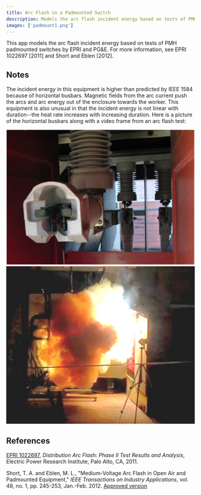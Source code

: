 ```yaml
---
title: Arc Flash in a Padmounted Switch
description: Models the arc flash incident energy based on tests of PMH padmounted switches
images: ['padmount1.png']
---
```



This app models the arc flash incident energy based on tests of PMH
padmounted switches by EPRI and PG&E. For more information, see
EPRI 1022697 [2011] and Short and Eblen [2012].

<div id="mdpad"></div>

## Notes

The incident energy in this equipment is higher than predicted by
IEEE 1584 because of horizontal busbars.
Magnetic fields from the arc current push the arcs and arc energy out
of the enclosure towards the worker. This equipment is also unusual in
that the incident energy is not linear with duration--the heat rate
increases with increasing duration. Here is a picture of the
horizontal busbars along with a video frame from an arc flash test:

<div class="row">
  <div class="col-md-4">
    <img class="img-responsive" src="padmount2.png">
  </div>
  <div class="col-md-4">
    <img class="img-responsive" src="padmount1.png">
  </div>
</div>

## References

[EPRI 1022697](http://www.epri.com/abstracts/Pages/ProductAbstract.aspx?ProductId=000000000001022697),
*Distribution Arc Flash: Phase II Test Results and Analysis*, Electric
Power Research Institute, Palo Alto, CA, 2011.

Short, T. A. and Eblen, M. L., "Medium-Voltage Arc Flash in Open Air
and Padmounted Equipment," *IEEE Transactions on Industry Applications*,
vol. 48, no. 1, pp. 245-253, Jan.-Feb. 2012.
[Approved version](//distributionhandbook.com/papers/ieee_repc_arc_flash_tshort_meblen_2011_IAS_submission.pdf)

<link rel="stylesheet" href="https://stackpath.bootstrapcdn.com/bootstrap/4.3.1/css/bootstrap.min.css" integrity="sha384-ggOyR0iXCbMQv3Xipma34MD+dH/1fQ784/j6cY/iJTQUOhcWr7x9JvoRxT2MZw1T" crossorigin="anonymous">

<script src="/js/mdpad.min.js"></script>
<script src="//unpkg.com/mithril/mithril.js"></script>
<script src="//cdnjs.cloudflare.com/ajax/libs/numeric/1.2.6/numeric.min.js"></script>
<script src="//cdnjs.cloudflare.com/ajax/libs/underscore.js/1.9.1/underscore-min.js"></script>
<script src="https://cdn.plot.ly/plotly-1.52.2.min.js"></script>

<script>

function binput({title = "", mdpad = "", type = "number", step = 1, min = 0, value = 10}={}) {
    return m(".form-group",
             m("label.control-label.col-sm-12", title),
             m(".col-sm-12", 
               m("input.form-control", {mdpad:mdpad, type:type, step:step, min:min, value:value})))
}

function bselect({title, mdpad, options, selected}={}) {
    var options = options.map(x => m("option", (x == selected) ? {selected: "selected"} : {}, x))
    return m(".form-group",
             m("label.control-label.col-sm-12", title),
             m(".col-sm-12", 
               m("select.form-control", {mdpad:mdpad}, options) ))
}

function mdpad_init() {
    var layout =
      m(".row",
        m(".col-md-4",
          m("br"),
          m("br"),
          m("form.form",
            binput({ title:"Working distance, in", mdpad:"D", step:5, value:36 }),
            binput({ title:m("span", "Clothing rating, cal/cm", m("sup", 2)), mdpad:"clothing", value:8 }),
            binput({ title:"Bolted current, kA", mdpad:"I", value:6 }),
            binput({ title:"Duration, sec", mdpad:"t", step:0.1, value:1.0 }),
            binput({ title:"Safety multiplier", mdpad:"k", step:0.1, value:1.15 }),
            bselect({ title:"Plotting extras", mdpad:"graphextras", options: ["Vary working distance", "Vary clothing", "None",] }),
            )),
        m(".col-md-8",
          m("h3", "Results"),
          m("#results"),
          m("#plot", {style:"max-width:700px"})))
    m.render(document.querySelector("#mdpad"), layout)
}

var pow = Math.pow

function findcals(I, t, d, k) {
    return k * 3547 * pow(I, 1.5) * pow(t, 1.35) / pow(d, 2.1)
}

function findduration(E, I, d, k) {
    return pow(E * pow(d, 2.1) / (k * 3547 * pow(I, 1.5)), 1/1.35)
}

var layout = {
  width: 400,
  height: 600,
  xaxis: {
    type: 'log',
    title: "Current, kA",
    scaleanchor: "y", 
  },
  yaxis: {
    type: 'log',
    title: "Time, sec",
  },
  showlegend: true,
  legend: {"x" : 0.6, "y" : 1},
  margin: { t: 20, },
}

function mdpad_update() {
    var {I, t, D, k, clothing, graphextras} = mdpad
    var cals = findcals(I, t, D, k)
    var duration = findduration(clothing, I, D, k)
    
    m.render(document.querySelector("#results"), 
        m("div", "Incident energy for the given current and duration = ",
          m("b", cals.toFixed(1), " cal/cm", m("sup", 2)), m("br"),
          "Duration limit for the given current and clothing = ",
          m("b", duration.toFixed(2) + " secs")))
    var currents = numeric.pow(10,numeric.linspace(0,1.5,40))
    var durations1 = _.map(currents, function(I) {return findduration(clothing, I, D, k)})
    var data1 = { x: currents, y: durations1, type: "scatter", name: clothing + " cals at " + D + "\"" }
    if (graphextras == "Vary clothing") {
        var durations0 = _.map(currents, function(I) {return findduration(clothing * 2, I, D, k)})
        var durations2 = _.map(currents, function(I) {return findduration(clothing / 2, I, D, k)})
        var data0 = { x: currents, y: durations0, type: "scatter", name: clothing*2 + " cals at " + D + "\"" }
        var data2 = { x: currents, y: durations2, type: "scatter", name: clothing/2 + " cals at " + D + "\"" }
        var data = [ data0, data1, data2 ]
    } else if (graphextras == "Vary working distance") {
        var durations0 = _.map(currents, function(I) {return findduration(clothing, I, D * 2, k)})
        var durations2 = _.map(currents, function(I) {return findduration(clothing, I, D / 2, k)})
        var data0 = { x: currents, y: durations0, type: "scatter", name: clothing + " cals at " + D*2 + "\"" }
        var data2 = { x: currents, y: durations2, type: "scatter", name: clothing + " cals at " + D/2 + "\"" }
        var data = [ data0, data1, data2 ]
    } else {
        var data = [ data1 ]
    }
    Plotly.newPlot("plot", data, layout, {responsive: true})
     
}

</script>

